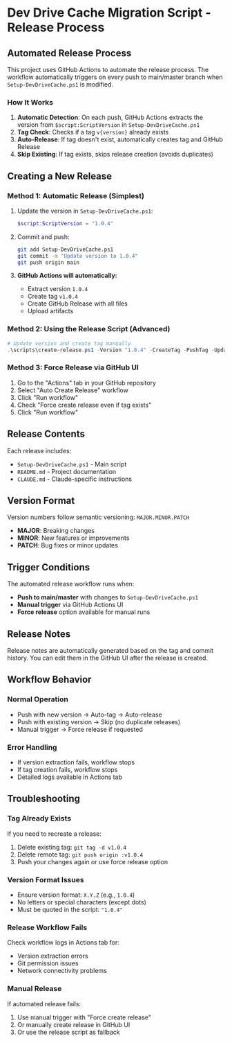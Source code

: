# Dev Drive Cache Migration Script - Release Process

## Automated Release Process

This project uses GitHub Actions to automate the release process. The workflow automatically triggers on every push to main/master branch when `Setup-DevDriveCache.ps1` is modified.

### How It Works

1. **Automatic Detection**: On each push, GitHub Actions extracts the version from `$script:ScriptVersion` in `Setup-DevDriveCache.ps1`
2. **Tag Check**: Checks if a tag `v{version}` already exists
3. **Auto-Release**: If tag doesn't exist, automatically creates tag and GitHub Release
4. **Skip Existing**: If tag exists, skips release creation (avoids duplicates)

## Creating a New Release

### Method 1: Automatic Release (Simplest)

1. Update the version in `Setup-DevDriveCache.ps1`:
   ```powershell
   $script:ScriptVersion = "1.0.4"
   ```

2. Commit and push:
   ```bash
   git add Setup-DevDriveCache.ps1
   git commit -m "Update version to 1.0.4"
   git push origin main
   ```

3. **GitHub Actions will automatically:**
   - Extract version `1.0.4`
   - Create tag `v1.0.4`
   - Create GitHub Release with all files
   - Upload artifacts

### Method 2: Using the Release Script (Advanced)

```powershell
# Update version and create tag manually
.\scripts\create-release.ps1 -Version "1.0.4" -CreateTag -PushTag -UpdateScriptVersion
```

### Method 3: Force Release via GitHub UI

1. Go to the "Actions" tab in your GitHub repository
2. Select "Auto Create Release" workflow
3. Click "Run workflow"
4. Check "Force create release even if tag exists"
5. Click "Run workflow"

## Release Contents

Each release includes:
- `Setup-DevDriveCache.ps1` - Main script
- `README.md` - Project documentation
- `CLAUDE.md` - Claude-specific instructions

## Version Format

Version numbers follow semantic versioning: `MAJOR.MINOR.PATCH`

- **MAJOR**: Breaking changes
- **MINOR**: New features or improvements
- **PATCH**: Bug fixes or minor updates

## Trigger Conditions

The automated release workflow runs when:
- **Push to main/master** with changes to `Setup-DevDriveCache.ps1`
- **Manual trigger** via GitHub Actions UI
- **Force release** option available for manual runs

## Release Notes

Release notes are automatically generated based on the tag and commit history. You can edit them in the GitHub UI after the release is created.

## Workflow Behavior

### Normal Operation
- Push with new version → Auto-tag → Auto-release
- Push with existing version → Skip (no duplicate releases)
- Manual trigger → Force release if requested

### Error Handling
- If version extraction fails, workflow stops
- If tag creation fails, workflow stops
- Detailed logs available in Actions tab

## Troubleshooting

### Tag Already Exists
If you need to recreate a release:
1. Delete existing tag: `git tag -d v1.0.4`
2. Delete remote tag: `git push origin :v1.0.4`
3. Push your changes again or use force release option

### Version Format Issues
- Ensure version format: `X.Y.Z` (e.g., `1.0.4`)
- No letters or special characters (except dots)
- Must be quoted in the script: `"1.0.4"`

### Release Workflow Fails
Check workflow logs in Actions tab for:
- Version extraction errors
- Git permission issues
- Network connectivity problems

### Manual Release
If automated release fails:
1. Use manual trigger with "Force create release"
2. Or manually create release in GitHub UI
3. Or use the release script as fallback